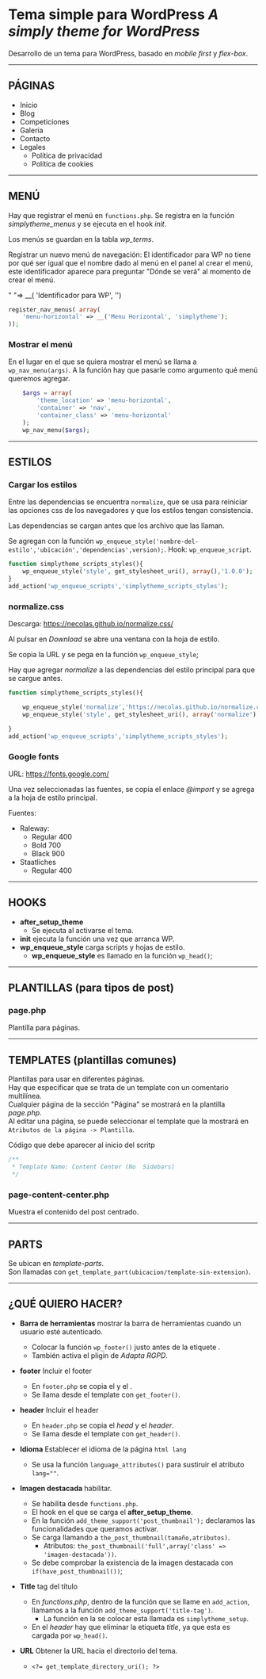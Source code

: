 # Tema simple para WordPress *A simply theme for WordPress*

Desarrollo de un tema para WordPress, basado en *mobile first* y *flex-box*.

---

## PÁGINAS

- Inicio
- Blog
- Competiciones
- Galería
- Contacto
- Legales
  - Política de privacidad
  - Política de cookies

---

## MENÚ

Hay que registrar el menú en `functions.php`.
Se registra en la función *simplytheme_menus* y se ejecuta en el hook *init*.

Los menús se guardan en la tabla *wp_terms*.

Registrar un nuevo menú de navegación:
El identificador para WP no tiene por qué ser igual que el nombre dado al menú en el panel al crear el menú, este identificador aparece para preguntar "Dónde se verá" al momento de crear el menú.

" "=> __( 'Identificador para WP', '')

```php
register_nav_menus( array(
    'menu-horizontal' => __('Menu Horizontal', 'simplytheme');
));
```

### Mostrar el menú

En el lugar en el que se quiera mostrar el menú se llama a `wp_nav_menu(args)`.
A la función hay que pasarle como argumento qué menú queremos agregar.

```php
    $args = array(
        'theme_location' => 'menu-horizontal',
        'container' => 'nav',
        'container_class' => 'menu-horizontal'
    );
    wp_nav_menu($args);
```

---

## ESTILOS

### Cargar los estilos

Entre las dependencias se encuentra `normalize`, que se usa para reiniciar las opciones css de los navegadores y que los estilos tengan consistencia.

Las dependencias se cargan antes que los archivo que las llaman.

Se agregan con la función `wp_enqueue_style('nombre-del-estilo','ubicación','dependencias',version);`.
Hook: `wp_enqueue_script`.

```php
function simplytheme_scripts_styles(){
    wp_enqueue_style('style', get_stylesheet_uri(), array(),'1.0.0');
}
add_action('wp_enqueue_scripts','simplytheme_scripts_styles');
```

### normalize.css

Descarga: <https://necolas.github.io/normalize.css/>

Al pulsar en *Download* se abre una ventana con la hoja de estilo.

Se copia la URL y se pega en la función `wp_enqueue_style`;

Hay que agregar *normalize* a las dependencias del estilo principal para que se cargue antes.

```php
function simplytheme_scripts_styles(){

    wp_enqueue_style('normalize','https://necolas.github.io/normalize.css/8.0.1/normalize.css', array(),'8.0.1');
    wp_enqueue_style('style', get_stylesheet_uri(), array('normalize'),'1.0.0');

}
add_action('wp_enqueue_scripts','simplytheme_scripts_styles');
```

### Google fonts

URL: <https://fonts.google.com/>

Una vez seleccionadas las fuentes, se copia el enlace *@import* y se agrega a la hoja de estilo principal.

Fuentes:

- Raleway:
  - Regular 400
  - Bold 700
  - Black 900
- Staatliches
  - Regular 400

---

## HOOKS

- **after_setup_theme**
  - Se ejecuta al activarse el tema.
- **init** ejecuta la función una vez que arranca WP.
- **wp_enqueue_style** carga scripts y hojas de estilo.
  - **wp_enqueue_style** es llamado en la función `wp_head()`;
  
---

## PLANTILLAS (para tipos de post)

### page.php

Plantilla para páginas.

---

## TEMPLATES (plantillas comunes)

Plantillas para usar en diferentes páginas.  
Hay que especificar que se trata de un template con un comentario multilínea.  
Cualquier página de la sección "Página" se mostrará en la plantilla *page.php*.  
Al editar una página, se puede seleccionar el template que la mostrará en `Atributos de la página -> Plantilla`.

Código que debe aparecer al inicio del scritp

```php
/**
 * Template Name: Content Center (No  Sidebars)
 */
```

### page-content-center.php

Muestra el contenido del post centrado.

---

## PARTS

Se ubican en *template-parts*.  
Son llamadas con `get_template_part(ubicacion/template-sin-extension)`.

---

## ¿QUÉ QUIERO HACER?

- **Barra de herramientas** mostrar la barra de herramientas cuando un usuario esté autenticado.
  - Colocar la función `wp_footer()` justo antes de la etiquete *</body>*.
  - También activa el pligin de *Adapta RGPD*.
  
- **footer** Incluir el footer
  - En `footer.php` se copia el *</body>* y el *</html>*.
  - Se llama desde el template con `get_footer()`.
  
- **header** Incluir el header
  - En `header.php` se copia el *head* y el *header*.
  - Se llama desde el template con `get_header()`.
  
- **Idioma** Establecer el idioma de la página `html lang`
  - Se usa la función `language_attributes()` para sustiruir el atributo `lang=""`.

- **Imagen destacada** habilitar.
  - Se habilita desde `functions.php`.
  - El hook en el que se carga el **after_setup_theme**.
  - En la función `add_theme_support('post_thumbnail');` declaramos las funcionalidades que queramos activar.
  - Se carga llamando a `the_post_thumbnail(tamaño,atributos)`.
    - Atributos:  `the_post_thumbnail('full',array('class' => 'imagen-destacada'))`.
  - Se debe comprobar la existencia de la imagen destacada con `if(have_post_thumbnail())`;

- **Title** tag del título
  - En *functions.php*, dentro de la función que se llame en `add_action`, llamamos a la función `add_theme_support('title-tag')`.
    - La función en la se colocar esta llamada es `simplytheme_setup`.
  - En el *header* hay que eliminar la etiqueta *title*, ya que esta es cargada por `wp_head()`.

- **URL** Obtener la URL hacia el directorio del tema.
  - `<?= get_template_directory_uri(); ?>`
